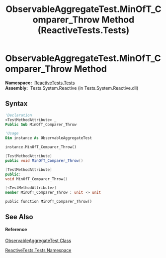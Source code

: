 ﻿---
title: ObservableAggregateTest.MinOfT_Comparer_Throw Method  (ReactiveTests.Tests)
TOCTitle: MinOfT_Comparer_Throw Method
ms:assetid: M:ReactiveTests.Tests.ObservableAggregateTest.MinOfT_Comparer_Throw
ms:mtpsurl: https://msdn.microsoft.com/en-us/library/reactivetests.tests.observableaggregatetest.minoft_comparer_throw(v=VS.103)
ms:contentKeyID: 36620895
ms.date: 06/28/2011
mtps_version: v=VS.103
f1_keywords:
- ReactiveTests.Tests.ObservableAggregateTest.MinOfT_Comparer_Throw
dev_langs:
- CSharp
- JScript
- VB
- FSharp
- c++
---

# ObservableAggregateTest.MinOfT\_Comparer\_Throw Method

**Namespace:**  [ReactiveTests.Tests](hh289046\(v=vs.103\).md)  
**Assembly:**  Tests.System.Reactive (in Tests.System.Reactive.dll)

## Syntax

``` vb
'Declaration
<TestMethodAttribute> _
Public Sub MinOfT_Comparer_Throw
```

``` vb
'Usage
Dim instance As ObservableAggregateTest

instance.MinOfT_Comparer_Throw()
```

``` csharp
[TestMethodAttribute]
public void MinOfT_Comparer_Throw()
```

``` c++
[TestMethodAttribute]
public:
void MinOfT_Comparer_Throw()
```

``` fsharp
[<TestMethodAttribute>]
member MinOfT_Comparer_Throw : unit -> unit 
```

``` jscript
public function MinOfT_Comparer_Throw()
```

## See Also

#### Reference

[ObservableAggregateTest Class](hh314823\(v=vs.103\).md)

[ReactiveTests.Tests Namespace](hh289046\(v=vs.103\).md)


